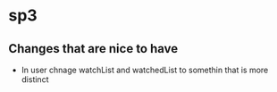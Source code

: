 # sp3

## Changes that are nice to have
- In user chnage watchList and watchedList to somethin that is more distinct